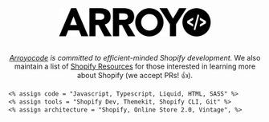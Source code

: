 <div align="center">
    <img width="60%" src="logo.svg" alt="Arroyocode" />
    <br><br>
    <p><em><a href="https://www.arroyocode.com">Arroyocode</a> is committed to efficient-minded Shopify development.</em> We also maintain a list of <a href="https://github.com/arroyocode/shopify-resources">Shopify Resources</a> for those interested in learning more about Shopify (we accept PRs! 👍).</p>
</div>

```liquid
<% assign code = "Javascript, Typescript, Liquid, HTML, SASS" %>
<% assign tools = "Shopify Dev, Themekit, Shopify CLI, Git" %>
<% assign architecture = "Shopify, Online Store 2.0, Vintage", %>
```
